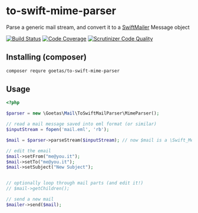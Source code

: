 to-swift-mime-parser
====================

Parse a generic mail stream, and convert it to a [SwiftMailer](https://github.com/swiftmailer/swiftmailer) Message object


[![Build Status](https://travis-ci.org/goetas/to-swift-mime-parser.svg?branch=master)](https://travis-ci.org/goetas/to-swift-mime-parser)
[![Code Coverage](https://scrutinizer-ci.com/g/goetas/to-swift-mime-parser/badges/coverage.png?b=master)](https://scrutinizer-ci.com/g/goetas/to-swift-mime-parser/?branch=master)
[![Scrutinizer Code Quality](https://scrutinizer-ci.com/g/goetas/to-swift-mime-parser/badges/quality-score.png?b=master)](https://scrutinizer-ci.com/g/goetas/to-swift-mime-parser/?branch=master)


Installing (composer)
--------------------

```bash
composer requre goetas/to-swift-mime-parser
```


Usage
--------------------

```php
<?php

$parser = new \Goetas\Mail\ToSwiftMailParser\MimeParser();

// read a mail message saved into eml format (or similar)
$inputStream = fopen('mail.eml', 'rb');

$mail = $parser->parseStream($inputStream); // now $mail is a \Swift_Message  object

// edit the email
$mail->setFrom("me@you.it");
$mail->setTo("me@you.it");
$mail->setSubject("New Subject");


// optionally loop through mail parts (and edit it!)
// $mail->getChildren();

// send a new mail
$mailer->send($mail);





```

